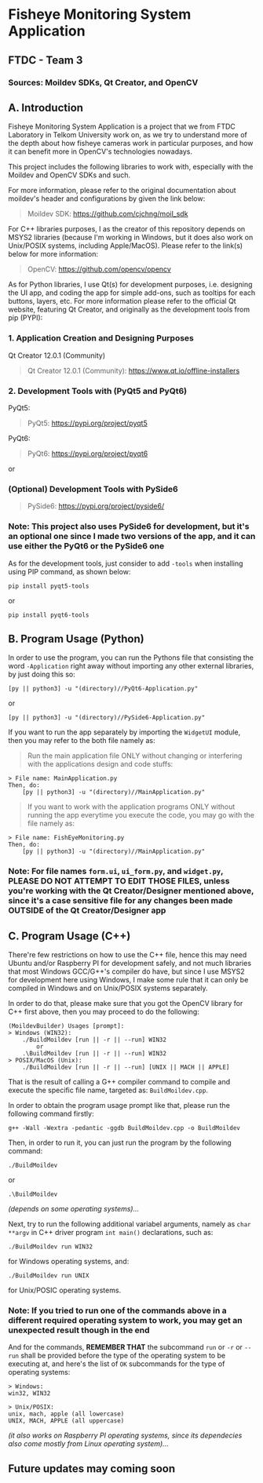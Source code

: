 # Fisheye Monitoring System Application

## FTDC - Team 3

### Sources: Moildev SDKs, Qt Creator, and OpenCV

## A. Introduction

Fisheye Monitoring System Application is a project that we from FTDC Laboratory in Telkom University work on, as we try to understand more of the depth about how fisheye cameras work in particular purposes, and how it can benefit more in OpenCV's technologies nowadays.

This project includes the following libraries to work with, especially with the Moildev and OpenCV SDKs and such.

For more information, please refer to the original documentation
about moildev's header and configurations by given the link below:

> Moildev SDK: <https://github.com/cjchng/moil_sdk>

For C++ libraries purposes, I as the creator of this repository depends on MSYS2 libraries (because I'm working in Windows, but it does also work on Unix/POSIX systems, including Apple/MacOS). Please refer to the link(s) below for more information:

> OpenCV: <https://github.com/opencv/opencv>

As for Python libraries, I use Qt(s) for development purposes, i.e. designing the UI app, and coding the app for simple add-ons, such as tooltips for each buttons, layers, etc. For more information please refer to the official Qt website, featuring Qt Creator, and originally as the development tools from pip (PYPI):

### 1. Application Creation and Designing Purposes

Qt Creator 12.0.1 (Community)
> Qt Creator 12.0.1 (Community): <https://www.qt.io/offline-installers>

### 2. Development Tools with (PyQt5 and PyQt6)

PyQt5:
> PyQt5: <https://pypi.org/project/pyqt5>

PyQt6:
> PyQt6: <https://pypi.org/project/pyqt6>

or

### (Optional) Development Tools with PySide6

> PySide6: <https://pypi.org/project/pyside6/>

### Note: This project also uses PySide6 for development, but it's an optional one since I made two versions of the app, and it can use either the PyQt6 or the PySide6 one

As for the development tools, just consider to add `-tools` when installing using PIP command, as shown below:

    pip install pyqt5-tools

or

    pip install pyqt6-tools

## B. Program Usage (Python)

In order to use the program, you can run the Pythons file that consisting the word `-Application` right away without importing any other external libraries, by just doing this so:

    [py || python3] -u "(directory)//PyQt6-Application.py"

or

    [py || python3] -u "(directory)//PySide6-Application.py"

If you want to run the app separately by importing the `WidgetUI` module, then you may refer to the both file namely as:

> Run the main application file ONLY without changing or interfering with the applications design and code stuffs:

    > File name: MainApplication.py
    Then, do:
        [py || python3] -u "(directory)//MainApplication.py"

> If you want to work with the application programs ONLY without running the app everytime you execute the code, you may go with the file namely as:

    > File name: FishEyeMonitoring.py
    Then, do:
        [py || python3] -u "(directory)//MainApplication.py"

### Note: For file names `form.ui`, `ui_form.py`, and `widget.py`, PLEASE DO NOT ATTEMPT TO EDIT THOSE FILES, unless you're working with the Qt Creator/Designer mentioned above, since it's a case sensitive file for any changes been made OUTSIDE of the Qt Creator/Designer app

## C. Program Usage (C++)

There're few restrictions on how to use the C++ file, hence this may need Ubuntu and/or Raspberry PI for development safely, and not much libraries that most Windows GCC/G++'s compiler do have, but since I use MSYS2 for development here using Windows, I make some rule that it can only be compiled in Windows and on Unix/POSIX systems separately.

In order to do that, please make sure that you got the OpenCV library for C++ first above, then you may proceed to do the following:

    (MoildevBuilder) Usages [prompt]: 
    > Windows (WIN32): 
        ./BuildMoildev [run || -r || --run] WIN32
            or
        .\BuildMoildev [run || -r || --run] WIN32
    > POSIX/MacOS (Unix): 
        ./BuildMoildev [run || -r || --run] [UNIX || MACH || APPLE]

That is the result of calling a G++ compiler command to compile and execute the specific file name, targeted as: `BuildMoildev.cpp`.

In order to obtain the program usage prompt like that, please run the following command firstly:

    g++ -Wall -Wextra -pedantic -ggdb BuildMoildev.cpp -o BuildMoildev

Then, in order to run it, you can just run the program by the following command:

    ./BuildMoildev

or

    .\BuildMoildev

_(depends on some operating systems)..._

Next, try to run the following additional variabel arguments, namely as `char **argv` in C++ driver program `int main()` declarations, such as:

    ./BuildMoildev run WIN32

for Windows operating systems, and:

    ./BuildMoildev run UNIX

for Unix/POSIC operating systems.

### Note: If you tried to run one of the commands above in a different required operating system to work, you may get an unexpected result though in the end

And for the commands, __REMEMBER THAT__ the subcommand `run` or `-r` or `--run` shall be provided before the type of the operating system to be executing at, and here's the list of `OK` subcommands for the type of operating systems:

    > Windows:
    win32, WIN32

    > Unix/POSIX:
    unix, mach, apple (all lowercase)
    UNIX, MACH, APPLE (all uppercase)

_(it also works on Raspberry PI operating systems, since its dependecies also come mostly from Linux operating system)..._

## Future updates may coming soon

